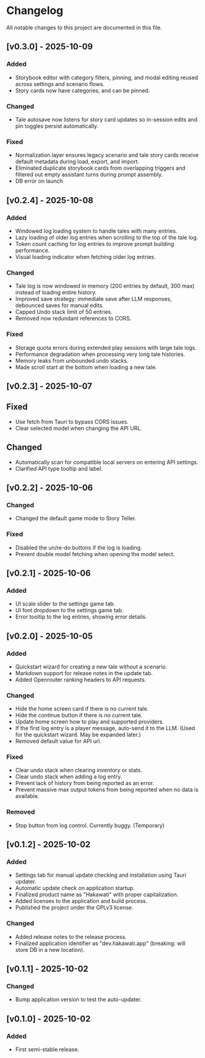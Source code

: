 # Changelog

All notable changes to this project are documented in this file.

## [v0.3.0] - 2025-10-09

### Added

- Storybook editor with category filters, pinning, and modal editing reused across settings and scenario flows.
- Story cards now have categories, and can be pinned.

### Changed

- Tale autosave now listens for story card updates so in-session edits and pin toggles persist automatically.

### Fixed

- Normalization layer ensures legacy scenario and tale story cards receive default metadata during load, export, and import.
- Eliminated duplicate storybook cards from overlapping triggers and filtered out empty assistant turns during prompt assembly.
- DB error on launch

## [v0.2.4] - 2025-10-08

### Added

- Windowed log loading system to handle tales with many entries.
- Lazy loading of older log entries when scrolling to the top of the tale log.
- Token count caching for log entries to improve prompt building performance.
- Visual loading indicator when fetching older log entries.

### Changed

- Tale log is now windowed in memory (200 entries by default, 300 max) instead of loading entire history.
- Improved save strategy: immediate save after LLM responses, debounced saves for manual edits.
- Capped Undo stack limit of 50 entries.
- Removed now redundant references to CORS.

### Fixed

- Storage quota errors during extended play sessions with large tale logs.
- Performance degradation when processing very long tale histories.
- Memory leaks from unbounded undo stacks.
- Made scroll start at the bottom when loading a new tale.

## [v0.2.3] - 2025-10-07

## Fixed

- Use fetch from Tauri to bypass CORS issues.
- Clear selected model when changing the API URL.

## Changed

- Automatically scan for compatible local servers on entering API settings.
- Clarified API type tooltip and label.

## [v0.2.2] - 2025-10-06

### Changed

- Changed the default game mode to Story Teller.

### Fixed

- Disabled the un/re-do buttons if the log is loading.
- Prevent double model fetching when opening the model select.

## [v0.2.1] - 2025-10-06

### Added

- UI scale slider to the settings game tab.
- UI font dropdown to the settings game tab.
- Error tooltip to the log entries, showing error details.

## [v0.2.0] - 2025-10-05

### Added

- Quickstart wizard for creating a new tale without a scenario.
- Markdown support for release notes in the update tab.
- Added Openrouter ranking headers to API requests.

### Changed

- Hide the home screen card if there is no current tale.
- Hide the continue button if there is no current tale.
- Update home screen how to play and supported providers.
- If the first log entry is a player message, auto-send it to the LLM. (Used for the quickstart wizard. May be expanded later.)
- Removed default value for API url.

### Fixed

- Clear undo stack when clearing inventory or stats.
- Clear undo stack when adding a log entry.
- Prevent lack of history from being reported as an error.
- Prevent massive max output tokens from being reported when no data is available.

### Removed

- Stop button from log control. Currently buggy. (Temporary)

## [v0.1.2] - 2025-10-02

### Added

- Settings tab for manual update checking and installation using Tauri updater.
- Automatic update check on application startup.
- Finalized product name as "Hakawati" with proper capitalization.
- Added licenses to the application and build process.
- Published the project under the GPLv3 license.

### Changed

- Added release notes to the release process.
- Finalized application identifier as "dev.hakawati.app" (breaking: will store DB in a new location).

## [v0.1.1] - 2025-10-02

### Changed

- Bump application version to test the auto-updater.

## [v0.1.0] - 2025-10-02

### Added

- First semi-stable release.

